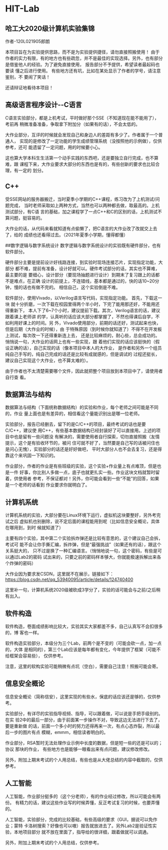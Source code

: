 # HIT-Lab

## 哈工大2020级计算机实验集锦

作者-120L021905郎朗

本项目旨在为实验提供思路，而不是为实验提供捷径，请勿直接照搬使用！
由于作者的实力有限，有的地方也有些疏忽，并不是最佳的实现选择。另外，也有部分
是借鉴他人的经验。为了避免直接使用， 报告部分不予提供，希望读者最起码也要读
懂之后进行使用。 有些地方还有坑，比如在某处显示了作者的学号，请注意鉴别，不
要闹了笑话！

还请辩证地看待本项目！

## 高级语言程序设计--C语言
C语言实验部分，都是上机考试，平时做好那个SSE（不知道现在能不能用了），考前再
稍微准备准备，争取拿下附加分（如果有的话），不会太低的。

大作业部分，互评的时候就会发现自己和身边人的差距有多少了。作者属于一个普通人，
实现的是修改了一定功能的学生成绩管理系统（没按照他的示例做），仅供参考，还可
能遗留了一定问题，用的时候要小心。

这也算大学本科生生活第一个动手实践的东西吧，还是要独立自行完成，也不算难，跟
课程下来，大作业要求大部分的东西也是有的，有些创新的要求也比较合理，有一定的
划分。

## C++
受SSE网站的服务器搬迁，当时夏季小学期的C++课程，练习改为了上机测试/问题完成，
当时老师采取如上两种方式，当然也可以两种都去做，取最高的。上机测试部分，有C语
言的基础，加之课程学了一点C++和C的区别的话，上机测试不算问题，挺容易的。

大作业的话，从代码来看就知道有点偷懒了，把C语言的大作业改了改就交上去了，给的
成绩也还看得过去。（2021年夏季小学期，懂得都懂）

##数字逻辑与数字系统设计
数字逻辑与数字系统设计的实验既有硬件部分，也有软件部分。

硬件部分主要是提前设计好线路连接，到实验时现场连接芯片，实现指定功能，大部分
都不难，提前有准备，设计好就可以。硬件考试部分的话，其实也不算难，最主要的是
要细心，设计部分（要现场抽题进行设计）到期末了复习跟上的话都不是难点，在正确
设计的前提上，不连错线，基本都是通过的，快的话10~20分钟，慢的话也有做不完的。
相信自己，这个实验倒是不难。

软件部分，使用Vivado，以Verilog语言写代码，实现指定功能。 首先，下载这一块
就十分折磨，一次下载在校园里得两个半小时，下完了能用那还好，不能用还得重新下，
本人下了6~7个小时，建议提前下载。其次，Verilog语言的话，建议跟着课上老师讲
的学，认真听的话应该大部分都掌握了，不然也得课后自学，不如利用好课上的时间。另
外，Vivado使用部分，前期的话还好，测试起来也快，但是后期（大作业的时候），由
于特殊原因（到时候你就知道了）不得不在开发板上测试，每次改一下还得重新连上去，
还是比较麻烦的，耐心些，总会成功的。悄悄说一句，大作业的话网上也有一些实现，跟
着他们实现的话应该挺快的（假设正确的话），自己实现的话（像本项目中本人的大作业，
是作者和另外一个组员纯自己手写的，纯自己完成的话还是比较有成就感的，但是调试的
过程还挺长，建议自己实现这个大作业，也不算太难的）。

由于作者也不太清楚需要哪个文件，因此就把整个项目放到本项目中了，请使用者自行查
看。

## 数据算法与结构
数据算法与结构（下面统称数据结构）的实验和作业，每个老师之间可能是不同的，作业
量上面也是有差异的，相信看这个量能识别出是哪一位老师。

实验部分，报告已经删去，留下的是C/C++的项目，最终考试的话也是要C/C++，建议使
用C++，有些基本数据结构已经封装好了可以直接用。上述的项目中也是留有一些问题没
有解决的，需要使用者自行探索，切勿直接照搬（友情提示，这个是有验收环节的，被问
住可就不好了，当然要是自己写的话被问住也是问心无愧），实验部分的话还是好好做吧，
平时大部分人也不会去复习，还是得靠这个来巩固一下知识的。

作业部分，作者的作业是有些班级的实验，这个实验+作业量上有点难顶，但是也是一件
好事，你比别人多做一点，底子也就更扎实一些。作业这块文档就暂时留着，供使用者
参考，不保证都对！另外，你可能会看到一些“不能”的回答，如果是一个老师的话看到
作业要求你就明白了。

## 计算机系统
计算机系统的实验，大部分要在Linux环境下运行，虚拟机这块要整好，另外考完试之后
虚拟机也别删除，说不定后面的课程能用到呢（比如信息安全概论，具体在哪用到，到时
候就知道了）

主要有四个实验，其中第二个实验拆炸弹还是比较有意思的，这个建议自己会拆，考试可
能不会让你手撕汇编，拆炸弹，但是“最强挑战”（如果还有的话），跟这个关系挺大的，
只不过是换了一种汇编语言。（悄悄地说一句，这个密码，有些是可以通过Lab2的密码
试出来的，只要之前的密码样本够大，你就能极速拆解出来各个炸弹的密码）

大作业因为要求发CSDN，这里就不在展示，链接如下：
https://blog.csdn.net/qq_53940095/article/details/124740400

这里补一句，计算机系统2020级被砍成3学分了，实验的话可能会与之前/之后稍有出入。

## 软件构造
软件构造，卷面成绩影响比较大，实验其实大家都差不多，自己认真写不会扣很多的，博
客也一样。

软件构造实验部分，本级分为三个Lab，前两个是不变的（可能会砍一点，加一点的，大体
是相同的），第三个Lab应该是每年都有变化，今年提供了框架（可能不给框架会容易些），
仅供参考。

注意，这里的软构实验可能稍微有点坑（空白），需要自己注意！照搬可能会寄。

## 信息安全概论
信息安全概论（简称信安），这里实现的有些水，保底的话应该还是够的，仅供参考。

实验部分，有详尽的实验指导视频、指导，可以跟着做，可以说是手把手级别的。在实
验2中的最后一部分，由于前面某一步操作不对，导致这边无法进行下去了，要是重新做
的话，前面一个多小时的努力还得再来一次，有点心态炸裂，所以最后一步的图片有点
模糊，emmm，相信读者明白的。

作业部分，RSA暂时无法处理作业示例中长度的数据，但是短一些的还是可以的；协议
那块的作业， 有些地方也是能够一眼看出来有点问题，建议修改修改。

另外，附加上期末考试的个人用总结，有些也是从大佬总结的内容中截取的，仅供参考。

## 人工智能
人工智能，作业部分挺多的（这个分老师），有的作业经过修改，所以可能会有两份。
有精力的话，建议这些作业写的时候弄懂，反正考试复习的时候，也要弄懂的。

人工智能，实验部分，完成的比较基础，有些高级的要求（GUI，据说可以免作业；蒙特
卡洛树搜索？好像也可以嗷）报告就放进去了。另外Lab2是验证性实验，本地项目部分
就不放在里面了，指导给的很详细，跟着做就可以调通。

另外，附加上期末考试的个人用总结，仅供参考。